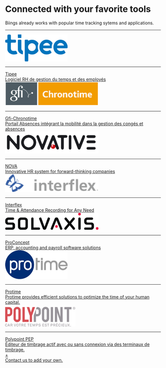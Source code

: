 <div class="container wrapper">
    <h1 class="title is-2 has-text-centered is-spaced">Connected with your favorite tools</h1>
    <div class="subtitle is-5 has-text-centered has-text-grey-darker">Biings already works with popular time tracking sytems and applications. </div>

---

<div class="tile is-ancestor has-text-centered">
    <div class="tile is-3 is-parent">
        <a href="https://www.tipee.ch/" class="box is-bordered is-link" target="blank">
            <img src="media/logo_tipee.png" alt="tipee" width="40%" /><hr class="is-smaller">
            <div class="title is-6">Tipee</div>
            <div class="subtitle is-size-7 has-text-grey-dark">Logiciel RH de gestion du temps et des employés</div>
        </a>
    </div>
    <div class="tile is-3 is-parent">
        <a href="https://gfi.world/fr-fr/edition-de-logiciels/temps-activites-gestion-des-risques-professionnels/offre_logiciel/48-gfi-chronotime-temps-activites" class="box is-bordered is-link" target="blank">
            <img src="media/logo_chronotime.png" alt="tipee" width="60%" /><hr class="is-smaller">
            <div class="title is-6">Gfi-Chronotime</div>
            <div class="subtitle is-size-7 has-text-grey-dark">Portail Absences intégrant la mobilité dans la gestion des congés et absences</div>
        </a>
    </div>
    <div class="tile is-3 is-parent">
        <a href="https://www.novative.com/en/time-and-attendance/" class="box is-bordered is-link" target="blank">
            <img src="media/logo_nova.png" alt="tipee" width="60%" /><hr class="is-smaller">
            <div class="title is-6">NOVA</div>
            <div class="subtitle is-size-7 has-text-grey-dark">Innovative HR system for forward-thinking companies</div>
        </a>
    </div>
    <div class="tile is-3 is-parent">
        <a href="https://www.interflex.de/en/solutions/time-management.html" class="box is-bordered is-link" target="blank">
            <img src="media/logo_interflex.png" alt="tipee" width="60%" /><hr class="is-smaller">
            <div class="title is-6">Interflex</div>
            <div class="subtitle is-size-7 has-text-grey-dark">Time & Attendance Recording for Any Need</div>
        </a>
    </div>
</div>
<div class="tile is-ancestor has-text-centered">
    <div class="tile is-3 is-parent">
        <a href="https://www.solvaxis.com/en/software/cloud-overview" class="box is-bordered is-link" target="blank">
            <img src="media/logo_solvaxis.png" alt="tipee" width="60%" /><hr class="is-smaller">
            <div class="title is-6">ProConcept</div>
            <div class="subtitle is-size-7 has-text-grey-dark">ERP, accounting and payroll software solutions</div>
        </a>
    </div>
    <div class="tile is-3 is-parent">
        <a href="http://www.protime.eu" class="box is-bordered is-link" target="blank">
            <img src="media/logo_protime.png" alt="protime" width="40%" /><hr class="is-smaller">
            <div class="title is-6">Protime</div>
            <div class="subtitle is-size-7 has-text-grey-dark">Protime provides efficient solutions to optimize the time of your human capital.</div>
        </a>
    </div>
    <div class="tile is-3 is-parent">
        <a href="http://www.protime.eu" class="box is-bordered is-link" target="blank">
            <img src="media/logo_polypoint.png" alt="polypoint" width="45%" style="margin-top: 6px;" /><hr class="is-smaller">
            <div class="title is-6">Polypoint PEP</div>
            <div class="subtitle is-size-7 has-text-grey-dark">Éditeur de timbrage actif avec ou sans connexion via des terminaux de timbrage.</div>
        </a>
    </div>
    <div class="tile is-3 is-parent">
        <a href="https://www.biings.com/contact" class="box is-bordered is-link">
            <div class="title is-1 has-text-weight-light is-spaced has-text-grey-light">+</div>
            <div class="subtitle is-size-7 has-text-grey-dark">Contact us to add your own.<br></div>
        </a>
    </div>
</div>
</div>